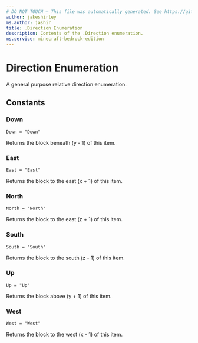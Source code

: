 ```yaml
---
# DO NOT TOUCH — This file was automatically generated. See https://github.com/mojang/minecraftapidocsgenerator to modify descriptions, examples, etc.
author: jakeshirley
ms.author: jashir
title: .Direction Enumeration
description: Contents of the .Direction enumeration.
ms.service: minecraft-bedrock-edition
---
```

# Direction Enumeration

A general purpose relative direction enumeration.

## Constants
### **Down**
`Down = "Down"`

Returns the block beneath (y - 1) of this item.
### **East**
`East = "East"`

Returns the block to the east (x + 1) of this item.
### **North**
`North = "North"`

Returns the block to the east (z + 1) of this item.
### **South**
`South = "South"`

Returns the block to the south (z - 1) of this item.
### **Up**
`Up = "Up"`

Returns the block above (y + 1) of this item.
### **West**
`West = "West"`

Returns the block to the west (x - 1) of this item.
